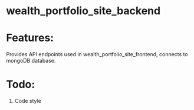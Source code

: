 # wealth_portfolio_site_backend

# Features:
Provides API endpoints used in wealth_portfolio_site_frontend, connects to mongoDB database.

# Todo:
1. Code style
